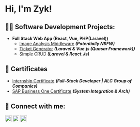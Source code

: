 <h1>Hi, I'm Zyk! </h1>

<h2>👨‍💻 Software Development Projects:</h2>

- <b>Full Stack Web App (React, Vue, PHP(Laravel))</b>
  - [Image Analysis Middleware](https://github.com/joshmadakor1/4chan-Image-Analysis-Middleware-C964) <b><i>(Potentially NSFW)</b></i>
  - [Ticket Generator](https://github.com/Zyk-Broncano/React_Full-stack) <b><i>(Laravel & Vue.js (Quasar Framework))</b></i>
  - [Simple CRUD](https://github.com/Zyk-Broncano/React_Full-stack) <b><i>(Laravel & React.Js)</b></i>

<h2>📄 Certificates</h2>

  - [Internship Certificate](https://drive.google.com/file/d/1Go-rj4KTuOK15tUeos2af8aOnZyiQbrz/view?usp=sharing) <b><i>(Full-Stack Developer | ALC Group of Companies)</b></i>
  - [SAP Business One Certificate](https://drive.google.com/file/d/1GnuqKsAfoJhf4F80KJkoEA7VJzbd2ZEJ/view?usp=sharing) <b><i>(System Integration & Arch)</b></i>

<h2> 🤳 Connect with me:</h2>

[<img align="left" alt=" | LinkedIn" width="22px" src="https://cdn.jsdelivr.net/npm/simple-icons@v3/icons/linkedin.svg" />][linkedin]
[<img align="left" alt=" | Instagram" width="22px" src="https://cdn.jsdelivr.net/npm/simple-icons@v3/icons/instagram.svg" />][instagram]
[<img align="left" alt=" | Facebook" width="22px" src="https://cdn.jsdelivr.net/npm/simple-icons@v3/icons/facebook.svg" />][facebook]

[instagram]: https://www.instagram.com/1305vsthewrld/
[linkedin]: https://linkedin.com/in/zykbroncano
[Facebook]: https://www.facebook.com/Zykeleven/

